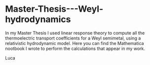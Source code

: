 # Master-Thesis---Weyl-hydrodynamics
In my Master Thesis I used linear response theory to compute all the thermoelectric transport coefficients for a Weyl semimetal, using a relativistic hydrodynamic model.
Here you can find the Mathematica nootbook I wrote to perform the calculations that appear in my work.

Luca
